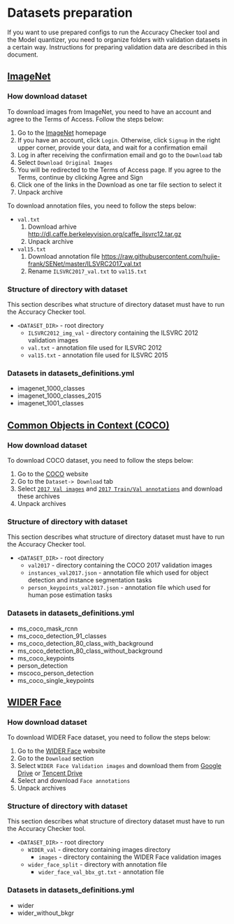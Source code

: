 # Datasets preparation

If you want to use prepared configs to run the Accuracy Checker tool and the Model quantizer, you need to organize folders with validation datasets in a certain way.  Instructions for preparing validation data are described in this document.

## [ImageNet](http://image-net.org)

### How download dataset

To download images from ImageNet, you need to have an account and agree to the Terms of Access. Follow the steps below:
1. Go to the [ImageNet](http://www.image-net.org/) homepage
2. If you have an account, click `Login`. Otherwise, click `Signup` in the right upper corner, provide your data, and wait for a confirmation email
3. Log in after receiving the confirmation email and go to the `Download` tab
4. Select `Download Original Images`
5. You will be redirected to the Terms of Access page. If you agree to the Terms, continue by clicking Agree and Sign
6. Click one of the links in the Download as one tar file section to select it
7. Unpack archive

To download annotation files, you need to follow the steps below:
* `val.txt`
  1. Download arhive <http://dl.caffe.berkeleyvision.org/caffe_ilsvrc12.tar.gz>
  2. Unpack archive
* `val15.txt`
  1. Download annotation file <https://raw.githubusercontent.com/hujie-frank/SENet/master/ILSVRC2017_val.txt>
  2. Rename `ILSVRC2017_val.txt` to `val15.txt`

### Structure of directory with dataset

This section describes what structure of directory dataset must have to run the Accuracy Checker tool.
* `<DATASET_DIR>` - root directory
    * `ILSVRC2012_img_val` - directory containing the ILSVRC 2012 validation images
    * `val.txt` - annotation file used for ILSVRC 2012
    * `val15.txt` - annotation file used for ILSVRC 2015

### Datasets in datasets_definitions.yml
* imagenet_1000_classes
* imagenet_1000_classes_2015
* imagenet_1001_classes

## [Common Objects in Context (COCO)](http://cocodataset.org/#home)

### How download dataset

To download COCO dataset, you need to follow the steps below:
1. Go to the [COCO](http://cocodataset.org/#home) website
2. Go to the `Dataset-> Download` tab
3. Select [`2017 Val images`](http://images.cocodataset.org/zips/val2017.zip) and [`2017 Train/Val annotations`](http://images.cocodataset.org/annotations/annotations_trainval2017.zip) and download these archives
4. Unpack archives

### Structure of directory with dataset

This section describes what structure of directory dataset must have to run the Accuracy Checker tool.
* `<DATASET_DIR>` - root directory
    * `val2017` - directory containing the COCO 2017 validation images
    * `instances_val2017.json` - annotation file which used for object detection and instance segmentation tasks
    * `person_keypoints_val2017.json` - annotation file which used for human pose estimation tasks

### Datasets in datasets_definitions.yml
* ms_coco_mask_rcnn
* ms_coco_detection_91_classes
* ms_coco_detection_80_class_with_background
* ms_coco_detection_80_class_without_background
* ms_coco_keypoints
* person_detection
* mscoco_person_detection
* ms_coco_single_keypoints

## [WIDER Face](http://shuoyang1213.me/WIDERFACE/)

### How download dataset

To download WIDER Face dataset, you need to follow the steps below:
1. Go to the [WIDER Face](http://shuoyang1213.me/WIDERFACE/) website
2. Go to the `Download` section
3. Select `WIDER Face Validation images` and download them from [Google Drive](https://drive.google.com/file/d/0B6eKvaijfFUDd3dIRmpvSk8tLUk/view) or [Tencent Drive](https://share.weiyun.com/5ot9Qv1)
4. Select and download `Face annotations`
5. Unpack archives

### Structure of directory with dataset

This section describes what structure of directory dataset must have to run the Accuracy Checker tool.
* `<DATASET_DIR>` - root directory
    * `WIDER_val` - directory containing images directory
        * `images` - directory containing the WIDER Face validation images
    * `wider_face_split` - directory with annotation file
        * `wider_face_val_bbx_gt.txt` - annotation file

### Datasets in datasets_definitions.yml
* wider
* wider_without_bkgr
